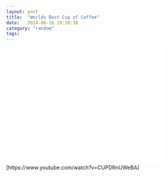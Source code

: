 ```yaml
---
layout: post
title:  "Worlds Best Cup of Coffee"
date:   2014-06-16 19:10:38
category: "random"
tags: 
---
```


<iframe width="420" height="315" src="//www.youtube.com/embed/CUPDRnUWeBA" frameborder="0" allowfullscreen></iframe>
[https://www.youtube.com/watch?v=CUPDRnUWeBA]

[https://www.youtube.com/watch?v=CUPDRnUWeBA]: https://www.youtube.com/watch?v=CUPDRnUWeBA